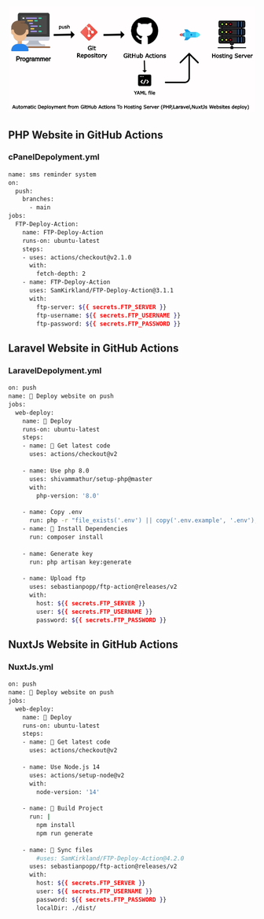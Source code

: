 <!-- # Automatic Deployment from GitHub Actions To Hosting Server (PHP,Laravel,NuxtJs Websites deploy) -->

<img src="https://raw.githubusercontent.com/krishnawaghmode/Automatic-deployment-from-GitHub-Actions-to-Hosting/main/CI_CD_Actions.png" width="800" alt="Automatic Deployment GitHub Actions to Hosting,PHP,Laravel,NuxtJs Websites deploy"> 

## PHP Website in GitHub Actions
### cPanelDepolyment.yml
```bash
name: sms reminder system
on:
  push:
    branches:
      - main
jobs:
  FTP-Deploy-Action:
    name: FTP-Deploy-Action
    runs-on: ubuntu-latest
    steps:
    - uses: actions/checkout@v2.1.0
      with:
        fetch-depth: 2
    - name: FTP-Deploy-Action
      uses: SamKirkland/FTP-Deploy-Action@3.1.1
      with:
        ftp-server: ${{ secrets.FTP_SERVER }}
        ftp-username: ${{ secrets.FTP_USERNAME }}
        ftp-password: ${{ secrets.FTP_PASSWORD }}
```
## Laravel Website in GitHub Actions
### LaravelDepolyment.yml
```bash
on: push
name: 🚀 Deploy website on push
jobs:
  web-deploy:
    name: 🎉 Deploy
    runs-on: ubuntu-latest
    steps:
    - name: 🚚 Get latest code
      uses: actions/checkout@v2

    - name: Use php 8.0
      uses: shivammathur/setup-php@master
      with:
        php-version: '8.0'
        
    - name: Copy .env
      run: php -r "file_exists('.env') || copy('.env.example', '.env');"
    - name: 🔨 Install Dependencies
      run: composer install
      
    - name: Generate key
      run: php artisan key:generate
    
    - name: Upload ftp
      uses: sebastianpopp/ftp-action@releases/v2
      with:
        host: ${{ secrets.FTP_SERVER }}
        user: ${{ secrets.FTP_USERNAME }}
        password: ${{ secrets.FTP_PASSWORD }}
```
## NuxtJs Website in GitHub Actions
### NuxtJs.yml
```bash
on: push
name: 🚀 Deploy website on push
jobs:
  web-deploy:
    name: 🎉 Deploy
    runs-on: ubuntu-latest
    steps:
    - name: 🚚 Get latest code
      uses: actions/checkout@v2

    - name: Use Node.js 14
      uses: actions/setup-node@v2
      with:
        node-version: '14'
      
    - name: 🔨 Build Project
      run: |
        npm install
        npm run generate
    
    - name: 📂 Sync files
        #uses: SamKirkland/FTP-Deploy-Action@4.2.0
      uses: sebastianpopp/ftp-action@releases/v2
      with:
        host: ${{ secrets.FTP_SERVER }}
        user: ${{ secrets.FTP_USERNAME }}
        password: ${{ secrets.FTP_PASSWORD }}
        localDir: ./dist/ 
```


